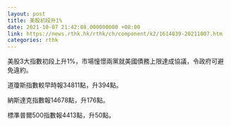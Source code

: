 ```yaml
---
layout: post
title: 美股初段升1%
date: 2021-10-07 21:42:08.000000000 +08:00
link: https://news.rthk.hk/rthk/ch/component/k2/1614039-20211007.htm
categories: rthk
---
```


美股3大指數初段上升1%，市場憧憬兩黨就美國債務上限達成協議，令政府可避免違約。

道瓊斯指數較早時報34811點，升394點。

納斯達克指數報14678點，升176點。

標準普爾500指數報4413點，升50點。
